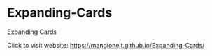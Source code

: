 # Expanding-Cards
Expanding Cards

Click to visit website: https://mangionejt.github.io/Expanding-Cards/
